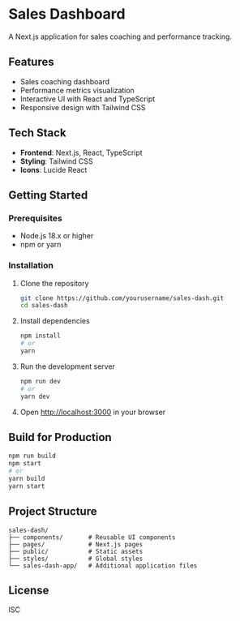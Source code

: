 # Sales Dashboard

A Next.js application for sales coaching and performance tracking.

## Features

- Sales coaching dashboard
- Performance metrics visualization
- Interactive UI with React and TypeScript
- Responsive design with Tailwind CSS

## Tech Stack

- **Frontend**: Next.js, React, TypeScript
- **Styling**: Tailwind CSS
- **Icons**: Lucide React

## Getting Started

### Prerequisites

- Node.js 18.x or higher
- npm or yarn

### Installation

1. Clone the repository
   ```bash
   git clone https://github.com/yourusername/sales-dash.git
   cd sales-dash
   ```

2. Install dependencies
   ```bash
   npm install
   # or
   yarn
   ```

3. Run the development server
   ```bash
   npm run dev
   # or
   yarn dev
   ```

4. Open [http://localhost:3000](http://localhost:3000) in your browser

## Build for Production

```bash
npm run build
npm start
# or
yarn build
yarn start
```

## Project Structure

```
sales-dash/
├── components/       # Reusable UI components
├── pages/            # Next.js pages
├── public/           # Static assets
├── styles/           # Global styles
└── sales-dash-app/   # Additional application files
```

## License

ISC 